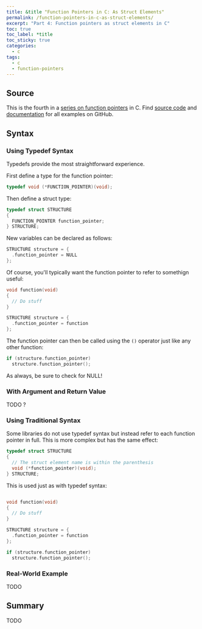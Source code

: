 ```yaml
---
title: &title "Function Pointers in C: As Struct Elements"
permalink: /function-pointers-in-c-as-struct-elements/
excerpt: "Part 4: Function pointers as struct elements in C"
toc: true
toc_label: *title
toc_sticky: true
categories:
  - c
tags:
  - c
  - function-pointers
---
```


## Source

This is the fourth in a
[series on function pointers](/tags/#function-pointers) in C.
Find [source code](https://github.com/KevinWMatthews/c-function_pointers)
and [documentation](https://kevinwmatthews.github.io/c-function_pointers/)
for all examples on GitHub.

## Syntax

### Using Typedef Syntax

Typedefs provide the most straightforward experience.

First define a type for the function pointer:
```c
typedef void (*FUNCTION_POINTER)(void);
```

Then define a struct type:
```c
typedef struct STRUCTURE
{
  FUNCTION_POINTER function_pointer;
} STRUCTURE;
```

New variables can be declared as follows:
```c
STRUCTURE structure = {
  .function_pointer = NULL
};
```

Of course, you'll typically want the function pointer to refer to somethign useful:
```c
void function(void)
{
  // Do stuff
}

STRUCTURE structure = {
  .function_pointer = function
};
```

The function pointer can then be called using the `()` operator just like any other function:
```c
if (structure.function_pointer)
  structure.function_pointer();
```

As always, be sure to check for NULL!


### With Argument and Return Value

TODO ?


### Using Traditional Syntax

Some libraries do not use typedef syntax but instead refer to each function pointer
in full. This is more complex but has the same effect:
```c
typedef struct STRUCTURE
{
  // The struct element name is within the parenthesis
  void (*function_pointer)(void);
} STRUCTURE;
```

This is used just as with typedef syntax:
```c

void function(void)
{
  // Do stuff
}

STRUCTURE structure = {
  .function_pointer = function
};

if (structure.function_pointer)
  structure.function_pointer();
```

### Real-World Example

TODO


## Summary

TODO
